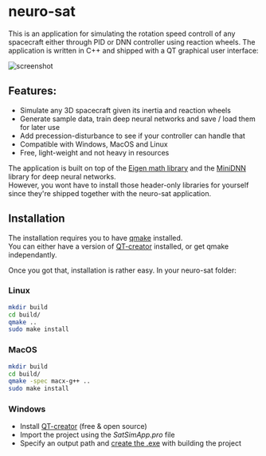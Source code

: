 # neuro-sat

This is an application for simulating the rotation speed controll of any spacecraft either through PID or DNN controller using reaction wheels. The application is written in C++ and shipped with a QT graphical user interface:

![screenshot](https://user-images.githubusercontent.com/34287912/59918395-e5fff080-9424-11e9-8241-8583f9d19f41.png) 

## Features:

 * Simulate any 3D spacecraft given its inertia and reaction wheels
 * Generate sample data, train deep neural networks and save / load them for later use
 * Add precession-disturbance to see if your controller can handle that
 * Compatible with Windows, MacOS and Linux
 * Free, light-weight and not heavy in resources

The application is built on top of the [Eigen math library](http://eigen.tuxfamily.org/index.php?title=Main_Page) and the [MiniDNN](https://github.com/yixuan/MiniDNN) library for deep neural networks.  
However, you wont have to install those header-only libraries for yourself since they're shipped together with the neuro-sat application.

## Installation

The installation requires you to have [qmake](https://doc.qt.io/qt-5/qmake-manual.html) installed.  
You can either have a version of [QT-creator](https://www.qt.io/download) installed, or get qmake independantly.  

Once you got that, installation is rather easy.
In your neuro-sat folder:

### Linux
  
```sh
mkdir build
cd build/
qmake ..
sudo make install
```

### MacOS

```sh
mkdir build
cd build/
qmake -spec macx-g++ ..
sudo make install
```

### Windows

 * Install [QT-creator](https://www.qt.io/download) (free & open source) 
 * Import the project using the _SatSimApp.pro_ file
 * Specify an output path and [create the .exe](https://stackoverflow.com/questions/25570752/how-to-make-exe-file-in-qt-creator) with building the project
